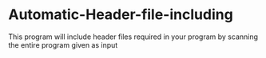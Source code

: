 Automatic-Header-file-including
===============================

This program will include header files required in your program by scanning the entire program given as input
